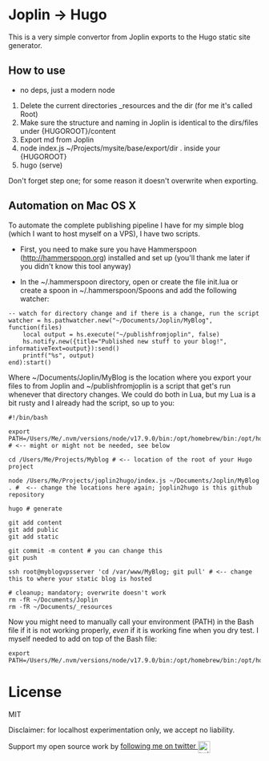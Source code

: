 # Joplin -> Hugo 

This is a very simple convertor from Joplin exports to the Hugo static site generator. 

## How to use

- no deps, just a modern node

1. Delete the current directories _resources and the dir (for me it's called Root)
2. Make sure the structure and naming in Joplin is identical to the dirs/files under {HUGOROOT}/content
3. Export md from Joplin
4. node index.js ~/Projects/mysite/base/export/dir . inside your {HUGOROOT}
5. hugo (serve)


Don't forget step one; for some reason it doesn't overwrite when exporting. 

## Automation on Mac OS X

To automate the complete publishing pipeline I have for my simple blog (which I want to host myself on a VPS), 
I have two scripts. 

- First, you need to make sure you have Hammerspoon (http://hammerspoon.org) installed and set up (you'll thank me later if you didn't know this tool anyway)

- In the ~/.hammerspoon directory, open or create the file init.lua or create a spoon in ~/.hammerspoon/Spoons and add the following watcher: 

```
-- watch for directory change and if there is a change, run the script
watcher = hs.pathwatcher.new("~/Documents/Joplin/MyBlog", function(files)
    local output = hs.execute("~/publishfromjoplin", false)
    hs.notify.new({title="Published new stuff to your blog!", informativeText=output}):send()
    printf("%s", output)
end):start()
```

Where ~/Documents/Joplin/MyBlog is the location where you export your files to from Joplin and ~/publishfromjoplin is a script that get's run whenever that directory changes. We could do both in Lua, but my Lua is a bit rusty and I already had the script, so up to you: 


```
#!/bin/bash

export PATH=/Users/Me/.nvm/versions/node/v17.9.0/bin:/opt/homebrew/bin:/opt/homebrew/sbin:/usr/local/bin:/usr/bin:/bin:/usr/sbin:/sbin # <-- might or might not be needed, see below

cd /Users/Me/Projects/Myblog # <-- location of the root of your Hugo project

node /Users/Me/Projects/joplin2hugo/index.js ~/Documents/Joplin/MyBlog . #  <-- change the locations here again; joplin2hugo is this github repository

hugo # generate 

git add content
git add public 
git add static

git commit -m content # you can change this
git push

ssh root@myblogvpsserver 'cd /var/www/MyBlog; git pull' # <-- change this to where your static blog is hosted

# cleanup; mandatory; overwrite doesn't work 
rm -fR ~/Documents/Joplin
rm -fR ~/Documents/_resources

```

Now you might need to manually call your environment (PATH) in the Bash file if it is not working properly, *even* if it is working fine when you dry test. I myself needed to add on top of the Bash file: 

```
export PATH=/Users/Me/.nvm/versions/node/v17.9.0/bin:/opt/homebrew/bin:/opt/homebrew/sbin:/usr/local/bin:/usr/bin:/bin:/usr/sbin:/sbin
```

# License 

MIT 

Disclaimer: for localhost experimentation only, we accept no liability. 

Support my open source work by <a href="https://twitter.com/luyben">following me on twitter <img src="https://storage.googleapis.com/saasify-assets/twitter-logo.svg" alt="twitter" height="24px" align="center"></a>